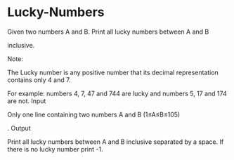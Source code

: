 # Lucky-Numbers

Given two numbers A and B. Print all lucky numbers between A and B

inclusive.

Note:

The Lucky number is any positive number that its decimal representation contains only 4 and 7.

For example: numbers 4, 7, 47 and 744 are lucky and numbers 5, 17 and 174 are not.
Input

Only one line containing two numbers A
and B (1≤A≤B≤105)

.
Output

Print all lucky numbers between A
and B inclusive separated by a space. If there is no lucky number print -1.
